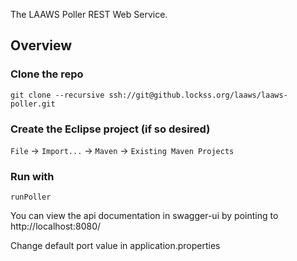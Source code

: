 
The LAAWS Poller  REST Web Service.

## Overview  
### Clone the repo
`git clone --recursive ssh://git@github.lockss.org/laaws/laaws-poller.git`

### Create the Eclipse project (if so desired)
`File` -> `Import...` -> `Maven` -> `Existing Maven Projects`

### Run with
`runPoller`

You can view the api documentation in swagger-ui by pointing to  
http://localhost:8080/  

Change default port value in application.properties
